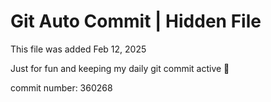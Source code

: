 # Git Auto Commit | Hidden File

This file was added Feb 12, 2025

Just for fun and keeping my daily git commit active 🤪

commit number: 360268
